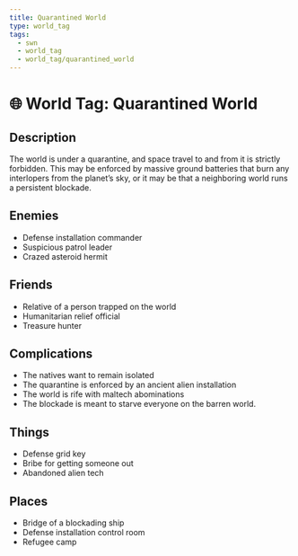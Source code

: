 ```yaml
---
title: Quarantined World
type: world_tag
tags:
  - swn
  - world_tag
  - world_tag/quarantined_world
---
```

# 🌐 World Tag: Quarantined World

## Description
The world is under a quarantine, and space travel to and from it is strictly forbidden. This may be enforced by massive ground batteries that burn any interlopers from the planet’s sky, or it may be that a neighboring world runs a persistent blockade.
## Enemies
- Defense installation commander
- Suspicious patrol leader
- Crazed asteroid hermit

## Friends
- Relative of a person trapped on the world
- Humanitarian relief official
- Treasure hunter

## Complications
- The natives want to remain isolated
- The quarantine is enforced by an ancient alien installation
- The world is rife with maltech abominations
- The blockade is meant to starve everyone on the barren world.

## Things
- Defense grid key
- Bribe for getting someone out
- Abandoned alien tech

## Places
- Bridge of a blockading ship
- Defense installation control room
- Refugee camp

